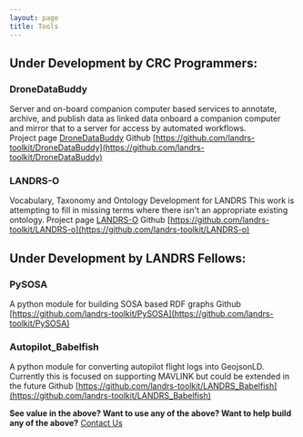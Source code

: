 ```yaml
---
layout: page
title: Tools
---
```

## Under Development by CRC Programmers:
### DroneDataBuddy
Server and on-board companion computer based services  to annotate, archive, and publish data as linked data onboard a companion computer and mirror that to a server for access by automated workflows.  
Project page [DroneDataBuddy](DroneDataBuddy.md)
Github [https://github.com/landrs-toolkit/DroneDataBuddy](https://github.com/landrs-toolkit/DroneDataBuddy)

### LANDRS-O
Vocabulary, Taxonomy and Ontology Development for LANDRS
This work is attempting to fill in missing terms where there isn't an appropriate existing ontology.
Project page [LANDRS-O](LANDRS-O.md)
Github [https://github.com/landrs-toolkit/LANDRS-o](https://github.com/landrs-toolkit/LANDRS-o)


## Under Development by LANDRS Fellows:
### PySOSA
A python module for building SOSA based RDF graphs
Github [https://github.com/landrs-toolkit/PySOSA](https://github.com/landrs-toolkit/PySOSA)

### Autopilot_Babelfish
A python module for converting autopilot flight logs into GeojsonLD.  Currently this is focused on supporting MAVLINK  but could be extended in the future
Github [https://github.com/landrs-toolkit/LANDRS_Babelfish](https://github.com/landrs-toolkit/LANDRS_Babelfish)

**See value in the above?  Want to use any of the above? Want to help build any of the above?**
[Contact Us](contact.md) 
